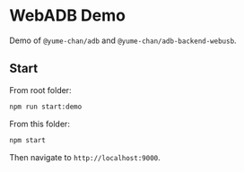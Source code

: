 # WebADB Demo

Demo of `@yume-chan/adb` and `@yume-chan/adb-backend-webusb`.

## Start

From root folder:

```sh
npm run start:demo
```

From this folder:

```sh
npm start
```

Then navigate to `http://localhost:9000`.
